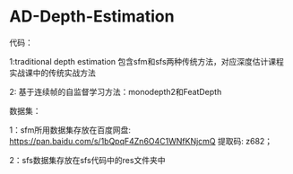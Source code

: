# AD-Depth-Estimation

代码：

1:traditional depth estimation 包含sfm和sfs两种传统方法，对应深度估计课程实战课中的传统实战方法

2: 基于连续帧的自监督学习方法：monodepth2和FeatDepth

数据集：

1：sfm所用数据集存放在百度网盘: https://pan.baidu.com/s/1bQpqF4Zn6O4C1WNfKNjcmQ 提取码: z682； 

2：sfs数据集存放在sfs代码中的res文件夹中


